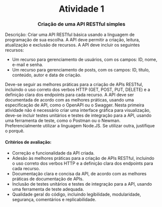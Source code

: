 
<h1 align="center">
    Atividade 1
</h1>
<h3 align="center">
    Criação de uma API RESTful simples
</h3>
Descrição: Criar uma API RESTful básica usando a linguagem de programação de sua escolha. A API deve permitir a criação, leitura, atualização e exclusão de recursos. A API deve incluir os seguintes recursos:

- Um recurso para gerenciamento de usuários, com os campos: ID, nome, e-mail e senha.
- Um recurso para gerenciamento de posts, com os campos: ID, título, conteúdo, autor e data de criação.

Deve-se seguir as melhores práticas para a criação de APIs RESTful, incluindo o uso correto dos verbos HTTP (GET, POST, PUT, DELETE) e a definição clara dos endpoints para cada recurso. A API deve ser documentada de acordo com as melhores práticas, usando uma especificação de API, como o OpenAPI ou o Swagger.
Nesta primeira atividade não é necessário criar uma interface gráfica para visualização, deve-se incluir testes unitários e testes de integração para a API, usando uma ferramenta de teste, como o Postman ou o Newman.
Preferencialmente utilizar a linguagem Node.JS. Se utilizar outra, justifique o porquê.

<h4> Critérios de avaliação: </h4>

- Correção e funcionalidade da API criada.
- Adesão às melhores práticas para a criação de APIs RESTful, incluindo o uso correto dos verbos HTTP e a definição clara dos endpoints para cada recurso.
- Documentação clara e concisa da API, de acordo com as melhores práticas de documentação de APIs.
- Inclusão de testes unitários e testes de integração para a API, usando uma ferramenta de teste adequada.
- Qualidade geral do código, incluindo legibilidade, modularidade, segurança, comentários e replicabilidade.
